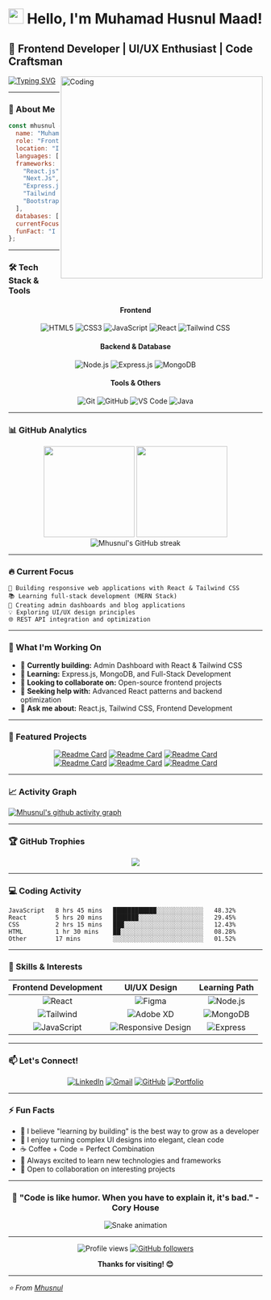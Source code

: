 # <img src="https://media.giphy.com/media/hvRJCLFzcasrR4ia7z/giphy.gif" width="30px"/> Hello, I'm Muhamad Husnul Maad!

## 🚀 Frontend Developer | UI/UX Enthusiast | Code Craftsman

<img align="right" alt="Coding" width="400" src="https://media.giphy.com/media/qgQUggAC3Pfv687qPC/giphy.gif">

[![Typing SVG](https://readme-typing-svg.herokuapp.com?font=Fira+Code&pause=1000&color=36BCF7&width=435&lines=Frontend+Developer+in+the+Making;Building+Clean+%26+Responsive+UIs;React+%26+Tailwind+CSS+Enthusiast;Learning+Full-Stack+Development)](https://git.io/typing-svg)

---

### 🎯 About Me

```javascript
const mhusnul = {
  name: "Muhamad Husnul Maad",
  role: "Frontend Developer",
  location: "Indonesia 🇮🇩",
  languages: ["JavaScript", "HTML", "CSS"],
  frameworks: [
    "React.js",
    "Next.Js",
    "Express.js",
    "Tailwind CSS",
    "Bootstrap",
  ],
  databases: ["MySql", "MongoDB"],
  currentFocus: "Building responsive web applications",
  funFact: "I turn complex UI designs into elegant code! 🎨→💻",
};
```

---

### 🛠️ Tech Stack & Tools

<div align="center">

#### Frontend

![HTML5](https://img.shields.io/badge/HTML5-E34F26?style=for-the-badge&logo=html5&logoColor=white)
![CSS3](https://img.shields.io/badge/CSS3-1572B6?style=for-the-badge&logo=css3&logoColor=white)
![JavaScript](https://img.shields.io/badge/JavaScript-F7DF1E?style=for-the-badge&logo=javascript&logoColor=black)
![React](https://img.shields.io/badge/React-20232A?style=for-the-badge&logo=react&logoColor=61DAFB)
![Tailwind CSS](https://img.shields.io/badge/Tailwind_CSS-38B2AC?style=for-the-badge&logo=tailwind-css&logoColor=white)

#### Backend & Database

![Node.js](https://img.shields.io/badge/Node.js-43853D?style=for-the-badge&logo=node.js&logoColor=white)
![Express.js](https://img.shields.io/badge/Express.js-404D59?style=for-the-badge)
![MongoDB](https://img.shields.io/badge/MongoDB-4EA94B?style=for-the-badge&logo=mongodb&logoColor=white)

#### Tools & Others

![Git](https://img.shields.io/badge/Git-F05032?style=for-the-badge&logo=git&logoColor=white)
![GitHub](https://img.shields.io/badge/GitHub-100000?style=for-the-badge&logo=github&logoColor=white)
![VS Code](https://img.shields.io/badge/VS_Code-0078D4?style=for-the-badge&logo=visual%20studio%20code&logoColor=white)
![Java](https://img.shields.io/badge/Java-ED8B00?style=for-the-badge&logo=java&logoColor=white)

</div>

---

### 📊 GitHub Analytics

<div align="center">
  <img height="180em" src="https://github-readme-stats.vercel.app/api?username=Mhusnul&show_icons=true&theme=tokyonight&include_all_commits=true&count_private=true"/>
  <img height="180em" src="https://github-readme-stats.vercel.app/api/top-langs/?username=Mhusnul&layout=compact&langs_count=7&theme=tokyonight"/>
</div>

<div align="center">
  <img src="https://github-readme-streak-stats.herokuapp.com/?user=Mhusnul&theme=tokyonight" alt="Mhusnul's GitHub streak"/>
</div>

---

### 🔥 Current Focus

```
🎯 Building responsive web applications with React & Tailwind CSS
📚 Learning full-stack development (MERN Stack)
🚀 Creating admin dashboards and blog applications
💡 Exploring UI/UX design principles
🌐 REST API integration and optimization
```

---

### 🎯 What I'm Working On

- 🔭 **Currently building:** Admin Dashboard with React & Tailwind CSS
- 🌱 **Learning:** Express.js, MongoDB, and Full-Stack Development
- 👯 **Looking to collaborate on:** Open-source frontend projects
- 🤝 **Seeking help with:** Advanced React patterns and backend optimization
- 💬 **Ask me about:** React.js, Tailwind CSS, Frontend Development

---

### 🌟 Featured Projects

<div align="center">

[![Readme Card](https://github-readme-stats.vercel.app/api/pin/?username=Mhusnul&repo=personal-website&theme=tokyonight)](https://github.com/Mhusnul/personal-website)
[![Readme Card](https://github-readme-stats.vercel.app/api/pin/?username=Mhusnul&repo=store&theme=tokyonight)](https://github.com/Mhusnul/store)
[![Readme Card](https://github-readme-stats.vercel.app/api/pin/?username=Mhusnul&repo=movie-app&theme=tokyonight)](https://github.com/Mhusnul/movie-app)  
[![Readme Card](https://github-readme-stats.vercel.app/api/pin/?username=Mhusnul&repo=save-the-day-blog&theme=tokyonight)](https://github.com/Mhusnul/save-the-day-blog)
[![Readme Card](https://github-readme-stats.vercel.app/api/pin/?username=Mhusnul&repo=crypto-tracker&theme=tokyonight)](https://github.com/Mhusnul/crypto-tracker)
[![Readme Card](https://github-readme-stats.vercel.app/api/pin/?username=Mhusnul&repo=valbuty-securitas&theme=tokyonight)](https://github.com/Mhusnul/valbuty-securitas)

</div>

---

### 📈 Activity Graph

[![Mhusnul's github activity graph](https://github-readme-activity-graph.vercel.app/graph?username=Mhusnul&theme=tokyo-night)](https://github.com/ashutosh00710/github-readme-activity-graph)

---

### 🏆 GitHub Trophies

<div align="center">
  <img src="https://github-profile-trophy.vercel.app/?username=Mhusnul&theme=tokyonight&no-frame=false&no-bg=false&margin-w=4" />
</div>

---

### 💻 Coding Activity

<!--START_SECTION:waka-->

```text
JavaScript   8 hrs 45 mins   ████████████░░░░░░░░░░░░░   48.32%
React        5 hrs 20 mins   ███████░░░░░░░░░░░░░░░░░░   29.45%
CSS          2 hrs 15 mins   ███░░░░░░░░░░░░░░░░░░░░░░   12.43%
HTML         1 hr 30 mins    ██░░░░░░░░░░░░░░░░░░░░░░░   08.28%
Other        17 mins         ░░░░░░░░░░░░░░░░░░░░░░░░░   01.52%
```

<!--END_SECTION:waka-->

---

### 🎨 Skills & Interests

<div align="center">

|                                               Frontend Development                                               |                                                   UI/UX Design                                                    |                                              Learning Path                                              |
| :--------------------------------------------------------------------------------------------------------------: | :---------------------------------------------------------------------------------------------------------------: | :-----------------------------------------------------------------------------------------------------: |
|        ![React](https://img.shields.io/badge/-React-61DAFB?style=flat-square&logo=react&logoColor=black)         |         ![Figma](https://img.shields.io/badge/-Figma-F24E1E?style=flat-square&logo=figma&logoColor=white)         | ![Node.js](https://img.shields.io/badge/-Node.js-339933?style=flat-square&logo=node.js&logoColor=white) |
|  ![Tailwind](https://img.shields.io/badge/-Tailwind-38B2AC?style=flat-square&logo=tailwind-css&logoColor=white)  |   ![Adobe XD](https://img.shields.io/badge/-Adobe%20XD-FF61F6?style=flat-square&logo=adobe-xd&logoColor=white)    | ![MongoDB](https://img.shields.io/badge/-MongoDB-47A248?style=flat-square&logo=mongodb&logoColor=white) |
| ![JavaScript](https://img.shields.io/badge/-JavaScript-F7DF1E?style=flat-square&logo=javascript&logoColor=black) | ![Responsive Design](https://img.shields.io/badge/-Responsive-00D8FF?style=flat-square&logo=css3&logoColor=white) | ![Express](https://img.shields.io/badge/-Express-000000?style=flat-square&logo=express&logoColor=white) |

</div>

---

### 📫 Let's Connect!

<div align="center">

[![LinkedIn](https://img.shields.io/badge/LinkedIn-0077B5?style=for-the-badge&logo=linkedin&logoColor=white)](https://www.linkedin.com/in/m-husnul-maad/)
[![Gmail](https://img.shields.io/badge/Gmail-D14836?style=for-the-badge&logo=gmail&logoColor=white)](mailto:muhamadhusnul95@gmail.com)
[![GitHub](https://img.shields.io/badge/GitHub-100000?style=for-the-badge&logo=github&logoColor=white)](https://github.com/Mhusnul)
[![Portfolio](https://img.shields.io/badge/Portfolio-255E63?style=for-the-badge&logo=About.me&logoColor=white)](https://mhusnul.github.io)

</div>

---

### ⚡ Fun Facts

- 🎯 I believe "learning by building" is the best way to grow as a developer
- 🚀 I enjoy turning complex UI designs into elegant, clean code
- ☕ Coffee + Code = Perfect Combination
- 🌱 Always excited to learn new technologies and frameworks
- 🤝 Open to collaboration on interesting projects

---

<div align="center">

### 🌟 "Code is like humor. When you have to explain it, it's bad." - Cory House

![Snake animation](https://github.com/Mhusnul/Mhusnul/blob/output/github-contribution-grid-snake.svg)

</div>

---

<div align="center">

![Profile views](https://komarev.com/ghpvc/?username=Mhusnul&label=Profile%20views&color=0e75b6&style=flat)
[![GitHub followers](https://img.shields.io/github/followers/Mhusnul?label=Follow&style=social)](https://github.com/Mhusnul)

**Thanks for visiting! 😊**

</div>

---

_⭐️ From [Mhusnul](https://github.com/Mhusnul)_
